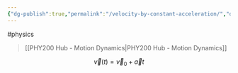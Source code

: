 ```yaml
---
{"dg-publish":true,"permalink":"/velocity-by-constant-acceleration/","dgHomeLink":true,"dgPassFrontmatter":false}
---
```


#physics 
> [[PHY200 Hub - Motion Dynamics|PHY200 Hub - Motion Dynamics]]

$$
\vec{v}(t) = \vec{v}_{0} + \vec{a} t
$$